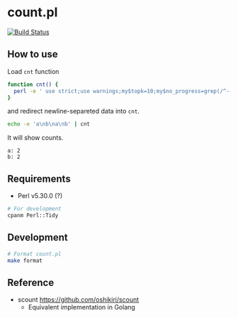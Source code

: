 count.pl
=====

<a href="https://github.com/oshikiri/count.pl/actions?query=workflow%3Atest">
  <img
    src="https://github.com/oshikiri/count.pl/workflows/test/badge.svg"
    alt="Build Status"
  >
</a>

## How to use

Load `cnt` function

```bash
function cnt() {
  perl -e ' use strict;use warnings;my$topk=10;my$no_progress=grep(/^--no-progress$/,@ARGV);my%counts=();my$total=0;my$last_update=time();sub showTopk{my@sorted=sort{$counts{$b}<=>$counts{$a}}keys%counts;foreach my $key(splice@sorted,0,$topk){print"$key: $counts{$key}\n";}}sub clear_console{print"\033[2J";}sub up{print"\e[${topk}A";}while(<STDIN>){chomp;$total++;$counts{$_}++;if(!$no_progress&&time()-$last_update>0.5){$last_update=time();&clear_console();&up();&showTopk();}}if(!$no_progress){&clear_console();}&showTopk(); ' -- "$@"
}
```

and redirect newline-separeted data into `cnt`.

```sh
echo -e 'a\nb\na\nb' | cnt
```

It will show counts.

```
a: 2
b: 2
```

## Requirements

- Perl v5.30.0 (?)

```sh
# For development
cpanm Perl::Tidy
```

## Development

```sh
# Format count.pl
make format
```


## Reference

- scount https://github.com/oshikiri/scount
  - Equivalent implementation in Golang
